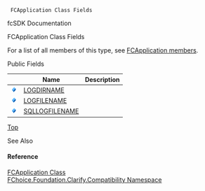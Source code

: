 ﻿     FCApplication Class Fields                                                   

fcSDK Documentation

FCApplication Class Fields

For a list of all members of this type, see [FCApplication members](FChoice.Foundation.Clarify.Compatibility~FChoice.Foundation.Clarify.Compatibility.FCApplication_members.md).

Public Fields

|   | Name | Description |
| --- | --- | --- |
| ![Public Field](dotnetimages/publicField.png) | [LOGDIRNAME](FChoice.Foundation.Clarify.Compatibility~FChoice.Foundation.Clarify.Compatibility.FCApplication~LOGDIRNAME.md) |   |
| ![Public Field](dotnetimages/publicField.png) | [LOGFILENAME](FChoice.Foundation.Clarify.Compatibility~FChoice.Foundation.Clarify.Compatibility.FCApplication~LOGFILENAME.md) |   |
| ![Public Field](dotnetimages/publicField.png) | [SQLLOGFILENAME](FChoice.Foundation.Clarify.Compatibility~FChoice.Foundation.Clarify.Compatibility.FCApplication~SQLLOGFILENAME.md) |   |

[Top](#top)

See Also

#### Reference

[FCApplication Class](FChoice.Foundation.Clarify.Compatibility~FChoice.Foundation.Clarify.Compatibility.FCApplication.md)  
[FChoice.Foundation.Clarify.Compatibility Namespace](FChoice.Foundation.Clarify.Compatibility~FChoice.Foundation.Clarify.Compatibility_namespace.md)
